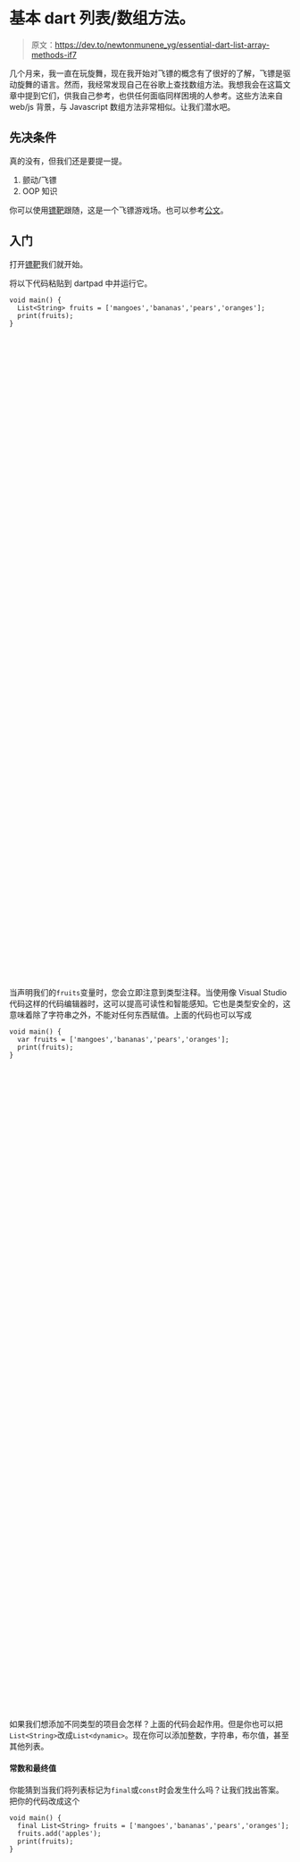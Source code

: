# 基本 dart 列表/数组方法。

> 原文：<https://dev.to/newtonmunene_yg/essential-dart-list-array-methods-if7>

几个月来，我一直在玩旋舞，现在我开始对飞镖的概念有了很好的了解，飞镖是驱动旋舞的语言。然而，我经常发现自己在谷歌上查找数组方法。我想我会在这篇文章中提到它们，供我自己参考，也供任何面临同样困境的人参考。这些方法来自 web/js 背景，与 Javascript 数组方法非常相似。让我们潜水吧。

## 先决条件

真的没有，但我们还是要提一提。

1.  颤动/飞镖
2.  OOP 知识

你可以使用[镖靶](https://dartpad.dartlang.org/)跟随，这是一个飞镖游戏场。也可以参考[公文](https://api.dartlang.org/stable/2.4.0/dart-core/List-class.html)。

## 入门

打开[镖靶](https://dartpad.dartlang.org/)我们就开始。

将以下代码粘贴到 dartpad 中并运行它。

```
void main() {
  List<String> fruits = ['mangoes','bananas','pears','oranges'];
  print(fruits);
} 
```

<svg viewBox="0 0 448 512" class="highlight-action highlight-action--fullscreen-on"><title>Enter fullscreen mode</title></svg> <svg viewBox="0 0 448 512" class="highlight-action highlight-action--fullscreen-off"><title>Exit fullscreen mode</title></svg>

当声明我们的`fruits`变量时，您会立即注意到类型注释。当使用像 Visual Studio 代码这样的代码编辑器时，这可以提高可读性和智能感知。它也是类型安全的，这意味着除了字符串之外，不能对任何东西赋值。上面的代码也可以写成

```
void main() {
  var fruits = ['mangoes','bananas','pears','oranges'];
  print(fruits);
} 
```

<svg viewBox="0 0 448 512" class="highlight-action highlight-action--fullscreen-on"><title>Enter fullscreen mode</title></svg> <svg viewBox="0 0 448 512" class="highlight-action highlight-action--fullscreen-off"><title>Exit fullscreen mode</title></svg>

如果我们想添加不同类型的项目会怎样？上面的代码会起作用。但是你也可以把`List<String>`改成`List<dynamic>`。现在你可以添加整数，字符串，布尔值，甚至其他列表。

#### 常数和最终值

你能猜到当我们将列表标记为`final`或`const`时会发生什么吗？让我们找出答案。
把你的代码改成这个

```
void main() {
  final List<String> fruits = ['mangoes','bananas','pears','oranges'];
  fruits.add('apples');
  print(fruits);
} 
```

<svg viewBox="0 0 448 512" class="highlight-action highlight-action--fullscreen-on"><title>Enter fullscreen mode</title></svg> <svg viewBox="0 0 448 512" class="highlight-action highlight-action--fullscreen-off"><title>Exit fullscreen mode</title></svg>

运行它。你会注意到苹果已经被添加到我们的列表中。标记为 final 意味着我们不能重新分配变量。然而，我们可以改变我们的列表。现在让我们试试别的。

```
void main() {
  final List<String> fruits = ['mangoes','bananas','pears','oranges'];
  fruits = [...fruits,'apples'];
  print(fruits);
} 
```

<svg viewBox="0 0 448 512" class="highlight-action highlight-action--fullscreen-on"><title>Enter fullscreen mode</title></svg> <svg viewBox="0 0 448 512" class="highlight-action highlight-action--fullscreen-off"><title>Exit fullscreen mode</title></svg>

您将立即得到一个错误。如何将我们的列表标记为不可变的？是的，你已经猜到了。使用`const`关键字。我们可以用两种方法做到这一点。

```
void main() {
  final List<String> fruits = const ['mangoes','bananas','pears','oranges'];
  //fruits.add('apples');
  print(fruits);
} 
```

<svg viewBox="0 0 448 512" class="highlight-action highlight-action--fullscreen-on"><title>Enter fullscreen mode</title></svg> <svg viewBox="0 0 448 512" class="highlight-action highlight-action--fullscreen-off"><title>Exit fullscreen mode</title></svg>

```
void main() {
  const List<String> fruits = ['mangoes','bananas','pears','oranges'];
  //fruits.add('apples');
  print(fruits);
} 
```

<svg viewBox="0 0 448 512" class="highlight-action highlight-action--fullscreen-on"><title>Enter fullscreen mode</title></svg> <svg viewBox="0 0 448 512" class="highlight-action highlight-action--fullscreen-off"><title>Exit fullscreen mode</title></svg>

取消注释`fruits.add('apples');`并尝试运行两者。这两种实现并不完全相似。等我也有了更好的认识，我会深盖。

在我们进入正题之前，还有一件事要讲。

#### 创建列表

我们已经看到了创建列表的一种方法。这是我们从本文开始就一直在使用的。我们将介绍更多可能会派上用场的方法。

1.`List(int length)`

```
void main() {
  var list = List(5);
  print(list); //output - [null, null, null, null, null]
} 
```

<svg viewBox="0 0 448 512" class="highlight-action highlight-action--fullscreen-on"><title>Enter fullscreen mode</title></svg> <svg viewBox="0 0 448 512" class="highlight-action highlight-action--fullscreen-off"><title>Exit fullscreen mode</title></svg>

这创建了一个长度为 5 的列表，以`null`作为它的条目/值。

2.`List.filled(int length,dynamic fill,{bool growable})`

```
void main() {
  var list = List.filled(5, "hello");
  print(list); // output - [hello, hello, hello, hello, hello]
} 
```

<svg viewBox="0 0 448 512" class="highlight-action highlight-action--fullscreen-on"><title>Enter fullscreen mode</title></svg> <svg viewBox="0 0 448 512" class="highlight-action highlight-action--fullscreen-off"><title>Exit fullscreen mode</title></svg>

它接受一个长度和你希望列表在每个索引处填充的任何内容。您还可以指定接受布尔值的`growable`作为可选的命名参数。

```
void main() {
  var list = List.filled(5, "hello",growable:true);
  list.add('hello');
  print(list); // output - [hello, hello, hello, hello, hello, hello]
} 
```

<svg viewBox="0 0 448 512" class="highlight-action highlight-action--fullscreen-on"><title>Enter fullscreen mode</title></svg> <svg viewBox="0 0 448 512" class="highlight-action highlight-action--fullscreen-off"><title>Exit fullscreen mode</title></svg>

`growable`决定我们是否可以添加/删除项目。

3.`List.generate(int length, dynamic generator(int index),{bool growable})`

```
void main() {
  var list = List.generate(5,(index) =>index +2,growable:true);
  print(list); //output - [2, 3, 4, 5, 6]
} 
```

<svg viewBox="0 0 448 512" class="highlight-action highlight-action--fullscreen-on"><title>Enter fullscreen mode</title></svg> <svg viewBox="0 0 448 512" class="highlight-action highlight-action--fullscreen-off"><title>Exit fullscreen mode</title></svg>

我相信你已经弄清楚发电机是怎么回事了。它接收索引，并返回您想在该索引处填充的任何内容。

4.`List.from(Iterable list,{bool growable})`

```
void main() {
  var list = List.generate(5,(index) =>"hello $index",growable:true);
  print(list); //output - [hello 0, hello 1, hello 2, hello 3, hello 4]
  var list2 = List.from(list,growable:false);
  print(list2); //output - [hello 0, hello 1, hello 2, hello 3, hello 4]
} 
```

<svg viewBox="0 0 448 512" class="highlight-action highlight-action--fullscreen-on"><title>Enter fullscreen mode</title></svg> <svg viewBox="0 0 448 512" class="highlight-action highlight-action--fullscreen-off"><title>Exit fullscreen mode</title></svg>

这个函数从另一个列表或 iterable 中创建一个新列表。

还有一些方法，但这些是最常见的。

现在我们可以开始使用这些方法了。

## 列出方法和属性

1.`add`

这个方法我们已经见过几次了。它用于将项目添加到可增长列表中。

```
void main() {
  var fruits = ['mangoes','bananas'];
  fruits.add('apples');
  print(fruits); //output - [mangoes, bananas, apples]
} 
```

<svg viewBox="0 0 448 512" class="highlight-action highlight-action--fullscreen-on"><title>Enter fullscreen mode</title></svg> <svg viewBox="0 0 448 512" class="highlight-action highlight-action--fullscreen-off"><title>Exit fullscreen mode</title></svg>

2.`remove`

此方法从可增长列表中删除对象/项目。请确保您的值是唯一的，否则它只会删除第一个匹配项。

```
void main() {
  var fruits = ['mangoes','bananas','apples'];
  fruits.remove('mangoes');
  print(fruits); //output - [bananas, apples]
} 
```

<svg viewBox="0 0 448 512" class="highlight-action highlight-action--fullscreen-on"><title>Enter fullscreen mode</title></svg> <svg viewBox="0 0 448 512" class="highlight-action highlight-action--fullscreen-off"><title>Exit fullscreen mode</title></svg>

3.`removeAt`

此方法移除指定索引处的项目

```
void main() {
  var fruits = ['mangoes','bananas','apples'];
  fruits.removeAt(1);
  print(fruits); //output - [mangoes, apples]
} 
```

<svg viewBox="0 0 448 512" class="highlight-action highlight-action--fullscreen-on"><title>Enter fullscreen mode</title></svg> <svg viewBox="0 0 448 512" class="highlight-action highlight-action--fullscreen-off"><title>Exit fullscreen mode</title></svg>

4.`addAll`

添加指定 Iterable 的所有项。

```
void main() {
  var fruits = ['mangoes','bananas','apples'];
  var morefruits = ['peaches','plums'];
  fruits.addAll(morefruits);
  print(fruits); //output - [mangoes, bananas, apples, peaches, plums]
} 
```

<svg viewBox="0 0 448 512" class="highlight-action highlight-action--fullscreen-on"><title>Enter fullscreen mode</title></svg> <svg viewBox="0 0 448 512" class="highlight-action highlight-action--fullscreen-off"><title>Exit fullscreen mode</title></svg>

5.`asMap`

返回列表的映射表示，索引作为键，数组的项作为值。

```
void main() {
  var fruits = ['mangoes','bananas','apples'];

  print(fruits.asMap()); //output - {0: mangoes, 1: bananas, 2: apples}
} 
```

<svg viewBox="0 0 448 512" class="highlight-action highlight-action--fullscreen-on"><title>Enter fullscreen mode</title></svg> <svg viewBox="0 0 448 512" class="highlight-action highlight-action--fullscreen-off"><title>Exit fullscreen mode</title></svg>

6.`insert`和`insertAll`

这些类似于`add`和`addAll`，但是您可以指定想要添加项目的索引。

```
void main() {
  var fruits = ['mangoes','bananas','apples'];
  var morefruits = ['peaches','plums'];
  fruits.insertAll(1,morefruits);
  print(fruits); //output - [mangoes, peaches, plums, bananas, apples]
} 
```

<svg viewBox="0 0 448 512" class="highlight-action highlight-action--fullscreen-on"><title>Enter fullscreen mode</title></svg> <svg viewBox="0 0 448 512" class="highlight-action highlight-action--fullscreen-off"><title>Exit fullscreen mode</title></svg>

7.`getRange`

返回指定范围内的 Iterable 项。然后可以调用`toList`将 Iterable 转换成一个列表。

```
void main() {
  var fruits = ['mangoes','bananas','apples','peaches','plums'];

  print(fruits.getRange(1,3).toList()); //output - [bananas, apples]
} 
```

<svg viewBox="0 0 448 512" class="highlight-action highlight-action--fullscreen-on"><title>Enter fullscreen mode</title></svg> <svg viewBox="0 0 448 512" class="highlight-action highlight-action--fullscreen-off"><title>Exit fullscreen mode</title></svg>

8.`fillRange`

替换指定范围内的所有项目。

```
void main() {
  var fruits = ['mangoes','bananas','apples','peaches','plums'];
  fruits.fillRange(1,4,'pears');
  print(fruits); //output - [mangoes, pears, pears, pears, plums]
} 
```

<svg viewBox="0 0 448 512" class="highlight-action highlight-action--fullscreen-on"><title>Enter fullscreen mode</title></svg> <svg viewBox="0 0 448 512" class="highlight-action highlight-action--fullscreen-off"><title>Exit fullscreen mode</title></svg>

9.`lastIndexOf`和`lastIndexWhere`

`lastIndexOf`允许您获取您传递的最后一个项目的索引。这意味着如果你有不止一个相似的项目/对象，它将得到列表中最后一个的索引。

```
void main() {
  var fruits = ['mangoes','bananas','mangoes','peaches','plums'];

  print(fruits.lastIndexOf('mangoes')); //output - 2
} 
```

<svg viewBox="0 0 448 512" class="highlight-action highlight-action--fullscreen-on"><title>Enter fullscreen mode</title></svg> <svg viewBox="0 0 448 512" class="highlight-action highlight-action--fullscreen-off"><title>Exit fullscreen mode</title></svg>

`lastIndexWhere`类似于`lastIndexOf`,除了它允许你指定一个测试而不是一个对象/项目。然后，它获取通过测试的最后一个项目的索引

```
void main() {
  var fruits = ['mangoes','bananas','mangoes','peaches','plums'];

  print(fruits.lastIndexWhere((item)=> item == 'mangoes')); //output - 2
} 
```

<svg viewBox="0 0 448 512" class="highlight-action highlight-action--fullscreen-on"><title>Enter fullscreen mode</title></svg> <svg viewBox="0 0 448 512" class="highlight-action highlight-action--fullscreen-off"><title>Exit fullscreen mode</title></svg>

10.`shuffle`

随机打乱列表中的项目

```
void main() {
  var fruits = ['mangoes','bananas','mangoes','peaches','plums'];
  fruits.shuffle();
  print(fruits); //output - [bananas, plums, peaches, mangoes, mangoes]
} 
```

<svg viewBox="0 0 448 512" class="highlight-action highlight-action--fullscreen-on"><title>Enter fullscreen mode</title></svg> <svg viewBox="0 0 448 512" class="highlight-action highlight-action--fullscreen-off"><title>Exit fullscreen mode</title></svg>

11.`sort`

根据传递的参数对列表中的项目进行排序，该参数通常是一个[可比的](https://api.dartlang.org/be/165327/dart-core/Comparable-class.html)

```
void main() {
  var fruits = ['mangoes','bananas','mangoes','peaches','plums','apples'];
  fruits.sort((a,b)=> a.compareTo(b));
  print(fruits); //output - [apples, bananas, mangoes, mangoes, peaches, plums]
} 
```

<svg viewBox="0 0 448 512" class="highlight-action highlight-action--fullscreen-on"><title>Enter fullscreen mode</title></svg> <svg viewBox="0 0 448 512" class="highlight-action highlight-action--fullscreen-off"><title>Exit fullscreen mode</title></svg>

```
void main() {
  var numbers= [30,10,22,45,24,88,1,37,100,0];
  fruits.sort((a,b)=> a - b);
  print(numbers); //output - [0, 1, 10, 22, 24, 30, 37, 45, 88, 100]
} 
```

<svg viewBox="0 0 448 512" class="highlight-action highlight-action--fullscreen-on"><title>Enter fullscreen mode</title></svg> <svg viewBox="0 0 448 512" class="highlight-action highlight-action--fullscreen-off"><title>Exit fullscreen mode</title></svg>

12.`any`

检查列表中的项目，并根据列表中的任何项目是否通过测试返回 true 或 false。

```
void main() {
  var fruits = ['mangoes','bananas','mangoes','peaches','plums','apples'];

  print(fruits.any((fruit)=>fruit.startsWith('a'))); //output - true
} 
```

<svg viewBox="0 0 448 512" class="highlight-action highlight-action--fullscreen-on"><title>Enter fullscreen mode</title></svg> <svg viewBox="0 0 448 512" class="highlight-action highlight-action--fullscreen-off"><title>Exit fullscreen mode</title></svg>

13.`every`

这与`any`类似，除了所有项目必须通过测试，而不是只有一个项目。

```
void main() {
  var fruits = ['mangoes','bananas','mangoes','peaches','plums','apples'];

  print(fruits.every((fruit)=>fruit is String)); //output - true
} 
```

<svg viewBox="0 0 448 512" class="highlight-action highlight-action--fullscreen-on"><title>Enter fullscreen mode</title></svg> <svg viewBox="0 0 448 512" class="highlight-action highlight-action--fullscreen-off"><title>Exit fullscreen mode</title></svg>

14.`expand`

将列表/iterable 中的每一项扩展到零个或多个项。这种方法的一个很好的用途是复制列表中的项目。

```
void main() {
  var fruits = ['mangoes','bananas','mangoes','peaches','plums','apples'];
  print(fruits.expand((fruit)=> [fruit,fruit]).toList()); //output - [mangoes, mangoes, bananas, bananas, mangoes, mangoes, peaches, peaches, plums, plums, apples, apples]
} 
```

<svg viewBox="0 0 448 512" class="highlight-action highlight-action--fullscreen-on"><title>Enter fullscreen mode</title></svg> <svg viewBox="0 0 448 512" class="highlight-action highlight-action--fullscreen-off"><title>Exit fullscreen mode</title></svg>

15.`reduce`和`fold`

这些函数使用提供的函数组合列表中的项目，并返回它们的组合值。

```
void main() {
  var numbers = [10,20,30,40,50,60,70,80];

  print(numbers.reduce((a,b)=>a+b)); //output - 360
} 
```

<svg viewBox="0 0 448 512" class="highlight-action highlight-action--fullscreen-on"><title>Enter fullscreen mode</title></svg> <svg viewBox="0 0 448 512" class="highlight-action highlight-action--fullscreen-off"><title>Exit fullscreen mode</title></svg>

`fold`取一个初始值，加到组合值上。

```
void main() {
  var numbers = [10,20,30,40,50,60,70,80];
  print(numbers.fold(100,(a,b)=> b+a)); //output - 460
} 
```

<svg viewBox="0 0 448 512" class="highlight-action highlight-action--fullscreen-on"><title>Enter fullscreen mode</title></svg> <svg viewBox="0 0 448 512" class="highlight-action highlight-action--fullscreen-off"><title>Exit fullscreen mode</title></svg>

16.`join`

将每个项转换为一个字符串，将传递的字符串连接到所有项，并将所有项连接成一个字符串。

```
void main() {
  var fruits = ['mangoes','bananas','mangoes','peaches','plums','apples'];

  print(fruits.join(' are fruits,')); //output - mangoes are fruits,bananas are fruits,mangoes are fruits,peaches are fruits,plums are fruits,apples
} 
```

<svg viewBox="0 0 448 512" class="highlight-action highlight-action--fullscreen-on"><title>Enter fullscreen mode</title></svg> <svg viewBox="0 0 448 512" class="highlight-action highlight-action--fullscreen-off"><title>Exit fullscreen mode</title></svg>

17.`map`

返回一个新的 Iterable，其中的每一项都被修改以适应传递的函数。然后你可以调用`toList`来转换成一个列表。

```
void main() {
  var fruits = ['mangoes','bananas','mangoes','peaches','plums','apples'];

  print(fruits.map((fruit)=> "$fruit are fruits").toList()); //output - [mangoes are fruits, bananas are fruits, mangoes are fruits, peaches are fruits, plums are fruits, apples are fruits]
} 
```

<svg viewBox="0 0 448 512" class="highlight-action highlight-action--fullscreen-on"><title>Enter fullscreen mode</title></svg> <svg viewBox="0 0 448 512" class="highlight-action highlight-action--fullscreen-off"><title>Exit fullscreen mode</title></svg>

18.`forEach`

获取每个项目，并按其索引顺序应用给定的函数。

```
void main() {
  var fruits = ['mangoes','bananas','mangoes','peaches','plums','apples'];
  fruits.forEach((fruit){
    print(fruit);
  });
} 
```

<svg viewBox="0 0 448 512" class="highlight-action highlight-action--fullscreen-on"><title>Enter fullscreen mode</title></svg> <svg viewBox="0 0 448 512" class="highlight-action highlight-action--fullscreen-off"><title>Exit fullscreen mode</title></svg>

19.`followedBy`

将传递的列表/iterable 添加到您的列表中。

```
void main() {
  var fruits = ['mangoes','bananas','mangoes','peaches','plums','apples'];

  print(fruits.followedBy(["coconuts","guavas"]).toList()); //output - [mangoes, bananas, mangoes, peaches, plums, apples, coconuts, guavas]
} 
```

<svg viewBox="0 0 448 512" class="highlight-action highlight-action--fullscreen-on"><title>Enter fullscreen mode</title></svg> <svg viewBox="0 0 448 512" class="highlight-action highlight-action--fullscreen-off"><title>Exit fullscreen mode</title></svg>

20.`take`

接受一个整数并返回一个列表，该列表只包含指定长度范围内的前几个元素。

```
void main() {
  var fruits = ['mangoes','bananas','peaches','plums','apples'];

  print(fruits.take(3).toList()); //output - [mangoes, bananas, peaches]
} 
```

<svg viewBox="0 0 448 512" class="highlight-action highlight-action--fullscreen-on"><title>Enter fullscreen mode</title></svg> <svg viewBox="0 0 448 512" class="highlight-action highlight-action--fullscreen-off"><title>Exit fullscreen mode</title></svg>

## 总结

还有一些方法我没有在这里概述。它们也很重要，我建议你看一下[官方文件](https://api.dartlang.org/stable/2.4.0/dart-core/List-class.html)来更好地理解这些方法和更多。这里列出的方法是我经常查找的方法。